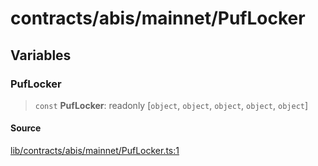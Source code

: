 # contracts/abis/mainnet/PufLocker

## Variables

### PufLocker

> `const` **PufLocker**: readonly [`object`, `object`, `object`, `object`, `object`]

#### Source

[lib/contracts/abis/mainnet/PufLocker.ts:1](https://github.com/PufferFinance/puffer-sdk/blob/6f25c2b449b894ce4b08e007c494029eb814e8b4/lib/contracts/abis/mainnet/PufLocker.ts#L1)
